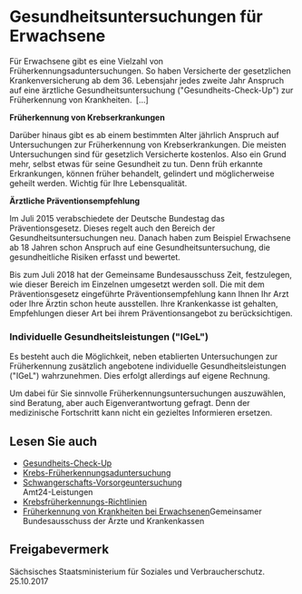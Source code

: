 # Gesundheitsuntersuchungen für Erwachsene

Für Erwachsene gibt es eine Vielzahl von Früherkennungsaduntersuchungen. So haben Versicherte der gesetzlichen Krankenversicherung ab dem 36. Lebensjahr jedes zweite Jahr Anspruch auf eine ärztliche Gesundheitsuntersuchung ("Gesundheits-Check-Up") zur Früherkennung von Krankheiten. [...]

**Früherkennung von Krebserkrankungen**

Darüber hinaus gibt es ab einem bestimmten Alter jährlich Anspruch auf Untersuchungen zur Früherkennung von Krebserkrankungen. Die meisten Untersuchungen sind für gesetzlich Versicherte kostenlos. Also ein Grund mehr, selbst etwas für seine Gesundheit zu tun. Denn früh erkannte Erkrankungen, können früher behandelt, gelindert und möglicherweise geheilt werden. Wichtig für Ihre Lebensqualität.

**Ärztliche Präventionsempfehlung**

Im Juli 2015 verabschiedete der Deutsche Bundestag das Präventionsgesetz. Dieses regelt auch den Bereich der Gesundheitsuntersuchungen neu. Danach haben zum Beispiel Erwachsene ab 18 Jahren schon Anspruch auf eine Gesundheitsuntersuchung, die gesundheitliche Risiken erfasst und bewertet.

Bis zum Juli 2018 hat der Gemeinsame Bundesausschuss Zeit, festzulegen, wie dieser Bereich im Einzelnen umgesetzt werden soll. Die mit dem Präventionsgesetz eingeführte Präventionsempfehlung kann Ihnen Ihr Arzt oder Ihre Ärztin schon heute ausstellen. Ihre Krankenkasse ist gehalten, Empfehlungen dieser Art bei ihrem Präventionsangebot zu berücksichtigen.

### Individuelle Gesundheitsleistungen ("IGeL")

Es besteht auch die Möglichkeit, neben etablierten Untersuchungen zur Früherkennung zusätzlich angebotene individuelle Gesundheitsleistungen ("IGeL") wahrzunehmen. Dies erfolgt allerdings auf eigene Rechnung.

Um dabei für Sie sinnvolle Früherkennungsuntersuchungen auszuwählen, sind Beratung, aber auch Eigenverantwortung gefragt. Denn der medizinische Fortschritt kann nicht ein gezieltes Informieren ersetzen.

## Lesen Sie auch

* [Gesundheits-Check-Up](https://amt24dev.sachsen.de/zufi/leistungen/6000214)
* [Krebs-Früherkennungsaduntersuchung](https://amt24dev.sachsen.de/zufi/leistungen/6000884)
* [Schwangerschafts-Vorsorgeuntersuchung](https://amt24dev.sachsen.de/zufi/leistungen/6000624)  
  Amt24-Leistungen
* [Krebsfrüherkennungs-Richtlinien](https://www.g-ba.de/informationen/richtlinien/17/)
* [Früherkennung von Krankheiten bei Erwachsenen](https://www.g-ba.de/institution/themenschwerpunkte/frueherkennung/erwachsene/ "GBA: Früherkennung bei Erwachsenen")Gemeinsamer Bundesausschuss der Ärzte und Krankenkassen

## Freigabevermerk

Sächsisches Staatsministerium für Soziales und Verbraucherschutz. 25.10.2017
